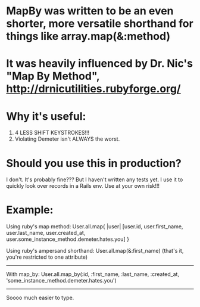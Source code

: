 MapBy was written to be an even shorter, more versatile shorthand for things like array.map(&:method)
=================================================================================================================


It was heavily influenced by Dr. Nic's "Map By Method", http://drnicutilities.rubyforge.org/
=================================================================================================================


Why it's useful:
=================================================================================================================
1. 4 LESS SHIFT KEYSTROKES!!!
2. Violating Demeter isn't ALWAYS the worst.


Should you use this in production?
=================================================================================================================
I don't. It's probably fine??? But I haven't written any tests yet. I use it to quickly look over records in a 
Rails env. Use at your own risk!!!


Example:
=================================================================================================================

Using ruby's map method: User.all.map{ |user| [user.id, user.first_name, user.last_name, user.created_at, 
user.some_instance_method.demeter.hates.you] }

Using ruby's ampersand shorthand: User.all.map(&:first_name) (that's it, you're restricted to one attribute)

*****************************************************************************************************************


With map_by: User.all.map_by(:id, :first_name, :last_name, :created_at, 'some_instance_method.demeter.hates.you')


*****************************************************************************************************************

Soooo much easier to type.
